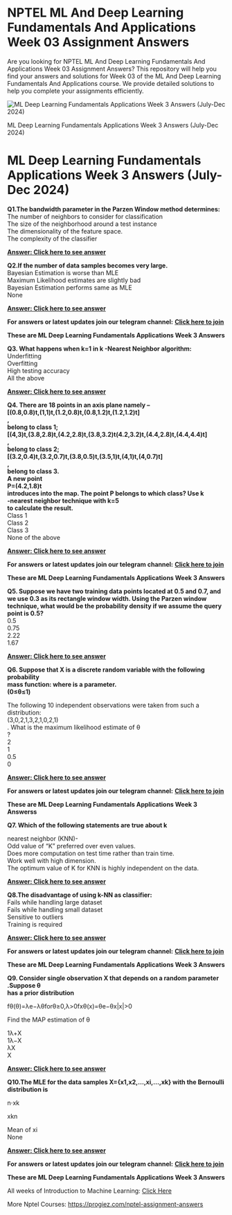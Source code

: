 # NPTEL ML And Deep Learning Fundamentals And Applications Week 03 Assignment Answers

Are you looking for NPTEL ML And Deep Learning Fundamentals And Applications Week 03 Assignment Answers? This repository will help you find your answers and solutions for Week 03 of the ML And Deep Learning Fundamentals And Applications course. We provide detailed solutions to help you complete your assignments efficiently.


![ML Deep Learning Fundamentals Applications Week 3 Answers (July-Dec 2024)](https://miro.medium.com/v2/resize:fit:875/1*1VWL1Kx5vuJM2G0yUHl2Lg.jpeg)

ML Deep Learning Fundamentals Applications Week 3 Answers (July-Dec 2024)


# ML Deep Learning Fundamentals Applications Week 3 Answers (July-Dec 2024)<a id="55b0"></a>

**Q1.The bandwidth parameter in the Parzen Window method determines:**\
The number of neighbors to consider for classification\
The size of the neighborhood around a test instance\
The dimensionality of the feature space.\
The complexity of the classifier

[**Answer: Click here to see answer**](https://progiez.com/ml-deep-learning-fundamentals-applications-week-3)

**Q2.If the number of data samples becomes very large.**\
Bayesian Estimation is worse than MLE\
Maximum Likelihood estimates are slightly bad\
Bayesian Estimation performs same as MLE\
None

[**Answer: Click here to see answer**](https://progiez.com/ml-deep-learning-fundamentals-applications-week-3)

**For answers or latest updates join our telegram channel:** [**Click here to join**](https://telegram.me/nptel_assignments)

**These are ML Deep Learning Fundamentals Applications Week 3 Answers**

**Q3. What happens when k=1 in k -Nearest Neighbor algorithm:**\
Underfitting\
Overfitting\
High testing accuracy\
All the above

[**Answer: Click here to see answer**](https://progiez.com/ml-deep-learning-fundamentals-applications-week-3)

**Q4. There are 18 points in an axis plane namely –\
\[(0.8,0.8)t,(1,1)t,(1.2,0.8)t,(0.8,1.2)t,(1.2,1.2)t]\
,\
belong to class 1;\
\[(4,3)t,(3.8,2.8)t,(4.2,2.8)t,(3.8,3.2)t(4.2,3.2)t,(4.4,2.8)t,(4.4,4.4)t]\
,\
belong to class 2;\
\[(3.2,0.4)t,(3.2,0.7)t,(3.8,0.5)t,(3.5,1)t,(4,1)t,(4,0.7)t]\
,\
belong to class 3.\
A new point\
P=(4.2,1.8)t\
introduces into the map. The point P belongs to which class? Use k\
-nearest neighbor technique with k=5\
to calculate the result.**\
Class 1\
Class 2\
Class 3\
None of the above

[**Answer: Click here to see answer**](https://progiez.com/ml-deep-learning-fundamentals-applications-week-3)

**For answers or latest updates join our telegram channel:** [**Click here to join**](https://telegram.me/nptel_assignments)

**These are ML Deep Learning Fundamentals Applications Week 3 Answers**

**Q5. Suppose we have two training data points located at 0.5 and 0.7, and we use 0.3 as its rectangle window width. Using the Parzen window technique, what would be the probability density if we assume the query point is 0.5?**\
0.5\
0.75\
2.22\
1.67

[**Answer: Click here to see answer**](https://progiez.com/ml-deep-learning-fundamentals-applications-week-3)

**Q6. Suppose that X is a discrete random variable with the following probability\
mass function: where is a parameter.\
(0≤θ≤1)**

The following 10 independent observations were taken from such a distribution:\
(3,0,2,1,3,2,1,0,2,1)\
. What is the maximum likelihood estimate of θ\
?\
2\
1\
0.5\
0

[**Answer: Click here to see answer**](https://progiez.com/ml-deep-learning-fundamentals-applications-week-3)

**For answers or latest updates join our telegram channel:** [**Click here to join**](https://telegram.me/nptel_assignments)

**These are ML Deep Learning Fundamentals Applications Week 3 Answerss**

**Q7. Which of the following statements are true about k**

nearest neighbor (KNN)-\
Odd value of “K” preferred over even values.\
Does more computation on test time rather than train time.\
Work well with high dimension.\
The optimum value of K for KNN is highly independent on the data.

[**Answer: Click here to see answer**](https://progiez.com/ml-deep-learning-fundamentals-applications-week-3)

**Q8.The disadvantage of using k-NN as classifier:**\
Fails while handling large dataset\
Fails while handling small dataset\
Sensitive to outliers\
Training is required

[**Answer: Click here to see answer**](https://progiez.com/ml-deep-learning-fundamentals-applications-week-3)

**For answers or latest updates join our telegram channel:** [**Click here to join**](https://telegram.me/nptel_assignments)

**These are ML Deep Learning Fundamentals Applications Week 3 Answers**

**Q9. Consider single observation X that depends on a random parameter .Suppose θ\
has a prior distribution**

fθ(θ)=λe−λθforθ≥0,λ>0fxθ(x)=θe−θx|x|>0

Find the MAP estimation of θ

1λ+X\
1λ−X\
λX\
X

[**Answer: Click here to see answer**](https://progiez.com/ml-deep-learning-fundamentals-applications-week-3)

**Q10.The MLE for the data samples X={x1,x2,…,xi,…,xk} with the Bernoulli distribution is**

n⋅xk

xkn

Mean of xi\
None

[**Answer: Click here to see answer**](https://progiez.com/ml-deep-learning-fundamentals-applications-week-3)

**For answers or latest updates join our telegram channel:** [**Click here to join**](https://telegram.me/nptel_assignments)

**These are ML Deep Learning Fundamentals Applications Week 3 Answers**

All weeks of Introduction to Machine Learning: [Click Here](https://progiez.com/nptel-assignment-answers/introduction-to-internet-of-things)

More Nptel Courses: <https://progiez.com/nptel-assignment-answers>
